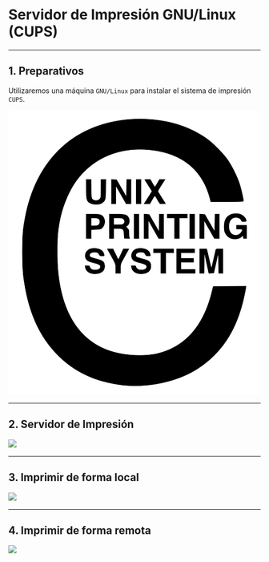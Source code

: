 
# Servidor de Impresión GNU/Linux (CUPS)

---

## 1. Preparativos

Utilizaremos una máquina `GNU/Linux` para instalar el sistema de impresión `CUPS`.

![Logo CUPS](./images/cups.png)

---

## 2. Servidor de Impresión



![](./images/.png)

---

## 3. Imprimir de forma local



![](./images/.png)

---

## 4. Imprimir de forma remota



![](./images/.png)
